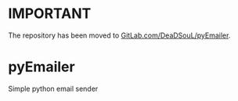 # IMPORTANT
The repository has been moved to [GitLab.com/DeaDSouL/pyEmailer](https://gitlab.com/DeaDSouL/pyEmailer).


# pyEmailer
Simple python email sender
